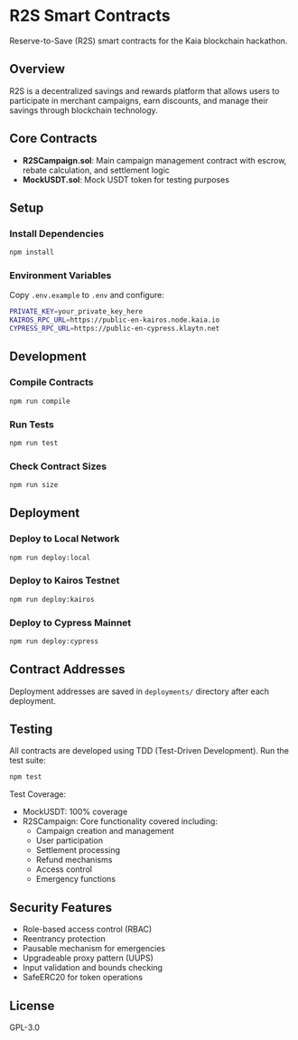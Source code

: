 # R2S Smart Contracts

Reserve-to-Save (R2S) smart contracts for the Kaia blockchain hackathon.

## Overview

R2S is a decentralized savings and rewards platform that allows users to participate in merchant campaigns, earn discounts, and manage their savings through blockchain technology.

## Core Contracts

- **R2SCampaign.sol**: Main campaign management contract with escrow, rebate calculation, and settlement logic
- **MockUSDT.sol**: Mock USDT token for testing purposes

## Setup

### Install Dependencies

```bash
npm install
```

### Environment Variables

Copy `.env.example` to `.env` and configure:

```bash
PRIVATE_KEY=your_private_key_here
KAIROS_RPC_URL=https://public-en-kairos.node.kaia.io
CYPRESS_RPC_URL=https://public-en-cypress.klaytn.net
```

## Development

### Compile Contracts

```bash
npm run compile
```

### Run Tests

```bash
npm run test
```

### Check Contract Sizes

```bash
npm run size
```

## Deployment

### Deploy to Local Network

```bash
npm run deploy:local
```

### Deploy to Kairos Testnet

```bash
npm run deploy:kairos
```

### Deploy to Cypress Mainnet

```bash
npm run deploy:cypress
```

## Contract Addresses

Deployment addresses are saved in `deployments/` directory after each deployment.

## Testing

All contracts are developed using TDD (Test-Driven Development). Run the test suite:

```bash
npm test
```

Test Coverage:
- MockUSDT: 100% coverage
- R2SCampaign: Core functionality covered including:
  - Campaign creation and management
  - User participation
  - Settlement processing
  - Refund mechanisms
  - Access control
  - Emergency functions

## Security Features

- Role-based access control (RBAC)
- Reentrancy protection
- Pausable mechanism for emergencies
- Upgradeable proxy pattern (UUPS)
- Input validation and bounds checking
- SafeERC20 for token operations

## License

GPL-3.0